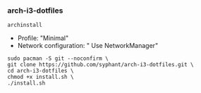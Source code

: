 ### arch-i3-dotfiles

`archinstall`
- Profile: "Minimal"
- Network configuration: " Use NetworkManager"

```
sudo pacman -S git --noconfirm \
git clone https://github.com/syphant/arch-i3-dotfiles.git \
cd arch-i3-dotfiles \
chmod +x install.sh \
./install.sh
```
